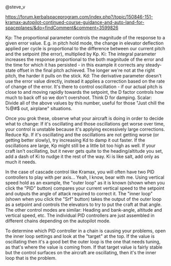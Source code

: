 @steve_v

https://forum.kerbalspaceprogram.com/index.php?/topic/150846-151-kramax-autopilot-continued-course-guidance-and-auto-land-for-spaceplanes/&do=findComment&comment=3599826

Kp: The proportional parameter controls the magnitude of the response to a given error value. E.g. in pitch hold mode, the change in elevator deflection applied per cycle is proportional to the difference between our current pitch and the setpoint (the error), multiplied by Kp.
Ki: The integral parameter increases the response proportional to the both magnitude of the error and the time for which it has persisted - in this example it corrects any steady-state offset in the final pitch achieved. The longer we're not at the right pitch, the harder it pulls on the stick.
Kd: The derivative parameter doesn't use the error value directly, instead it applies a  correction based on the rate of change of the error. It's there to control oscillation - if our actual pitch is close to and moving rapidly towards the setpoint, the D factor controls how much to back off so we don't overshoot.  Think D for damping.
Scalar: Divide all of the above values by this number, useful for those "Just chill the %@#$ out, airplane" situations.

Once you grok these, observe what your aircraft is doing in order to decide what to change:
If it's oscillating and those oscillations get worse over time, your control is unstable because it's applying excessively large corrections. Reduce Kp.
If it's oscillating and the oscillations are not getting worse (or getting better slowly), try increasing Kd to damp it out faster. If the oscillations are large, Kp might still be a little bit too high as well.
If your craft isn't oscillating, but it never gets quite to the heading/altitude you set, add a dash of Ki to nudge it the rest of the way. Ki is like salt, add only as much it needs.﻿


In the case of cascade control like Kramax, you will often have two PID controllers to play with per axis... Yeah, I know, bear with me.
Using vertical speed hold as an example, the "outer loop" as it is known (shown when you click the "PID" button) compares your current vertical speed to the setpoint and outputs the angle of attack required to correct it.
The "inner loop" (shown when you click the "Srf" button) takes the output of the outer loop as a setpoint and controls the elevators to try to put the craft at that angle.
The other control modes are similar: Heading and bank-angle, altitude and vertical speed, etc. The individual PID controllers are just assembled in different chains depending on the autopilot mode.

To determine which PID controller in a chain is causing your problems, open the inner loop settings and look at the "target" at the top. If the value is oscillating then it's a good bet the outer loop is the one that needs tuning, as that's where the value is coming from.
If that target value is fairly stable but the control surfaces on the aircraft are oscillating, t﻿hen it's the inner loop that is the problem.
